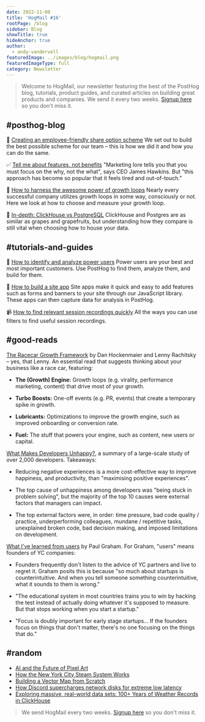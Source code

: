 ```yaml
---
date: 2022-11-08
title: 'HogMail #16'
rootPage: /blog
sidebar: Blog
showTitle: true
hideAnchor: true
author:
  - andy-vandervell
featuredImage: ../images/blog/hogmail.png
featuredImageType: full
category: Newsletter
---
```


> Welcome to HogMail, our newsletter featuring the best of the PostHog blog, tutorials, product guides, and curated articles on building great products and companies. We send it every two weeks. [Signup here](https://newsletter.posthog.com/subscribe) so you don't miss it.

## #posthog-blog

🚀 [Creating an employee-friendly share option scheme](/blog/equity-share-options-explained)
We set out to build the best possible scheme for our team – this is how we did it and how you can do the same. 

✅ [Tell me about features, not benefits](/blog/features-sell)
"Marketing lore tells you that you must focus on the why, not the what", says CEO James Hawkins. But "this approach has become so popular that it feels tired and out-of-touch."

🔁 [How to harness the awesome power of growth loops](/blog/growth-loops)
Nearly every successful company utilizes growth loops in some way, consciously or not. Here we look at how to choose and measure your growth loop.

💽 [In-depth: ClickHouse vs PostgreSQL](/blog/clickhouse-vs-postgres)
ClickHouse and Postgres are as similar as grapes and grapefruits, but understanding how they compare is still vital when choosing how to house your data.
 

## #tutorials-and-guides

💪 [How to identify and analyze power users](/tutorials/power-users)
Power users are your best and most important customers. Use PostHog to find them, analyze them, and build for them.

🧰 [How to build a site app](/tutorials/build-site-app)
Site apps make it quick and easy to add features such as forms and banners to your site through our JavaScript library. These apps can then capture data for analysis in PostHog.

📹 [How to find relevant session recordings quickly](/tutorials/filter-session-recordings)
All the ways you can use filters to find useful session recordings.
 

## #good-reads

[The Racecar Growth Framework](https://www.reforge.com/blog/racecar-growth-framework) by Dan Hockenmaier and Lenny Rachitsky – yes, that Lenny. An essential read that suggests thinking about your business like a race car, featuring:

- **The (Growth) Engine:** Growth loops (e.g. virality, performance marketing, content) that drive most of your growth.

- **Turbo Boosts:** One-off events (e.g. PR, events) that create a temporary spike in growth.

- **Lubricants:** Optimizations to improve the growth engine, such as improved onboarding or conversion rate.

- **Fuel:** The stuff that powers your engine, such as content, new users or capital.

[What Makes Developers Unhappy?](https://abinoda.substack.com/p/unhappiness), a summary of a large-scale study of over 2,000 developers. Takeaways:

- Reducing negative experiences is a more cost-effective way to improve happiness, and productivity, than "maximising positive experiences".

- The top cause of unhappiness among developers was "being stuck in problem solving", but the majority of the top 10 causes were external factors that managers can impact.

- The top external factors were, in order: time pressure, bad code quality / practice, underperforming colleagues, mundane / repetitive tasks, unexplained broken code, bad decision making, and imposed limitations on development.

[What I've learned from users](http://paulgraham.com/users.html) by Paul Graham. For Graham, "users" means founders of YC companies:

- Founders frequently don't listen to the advice of YC partners and live to regret it. Graham posits this is because "so much about startups is counterintuitive. And when you tell someone something counterintuitive, what it sounds to them is wrong."

- "The educational system in most countries trains you to win by hacking the test instead of actually doing whatever it's supposed to measure. But that stops working when you start a startup."

- "Focus is doubly important for early stage startups... If the founders focus on things that don't matter, there's no one focusing on the things that do."

## #random

- [AI and the Future of Pixel Art](https://pixelparmesan.com/ai-and-the-future-of-pixel-art/)
- [How the New York City Steam System Works](https://untappedcities.com/2021/07/09/new-york-city-steam-system)
- [Building a Vector Map from Scratch](https://ckochis.com/building-a-vector-map-from-scratch)
- [How Discord supercharges network disks for extreme low latency](https://discord.com/blog/how-discord-supercharges-network-disks-for-extreme-low-latency)
- [Exploring massive, real-world data sets: 100+ Years of Weather Records in ClickHouse](https://clickhouse.com/blog/real-world-data-noaa-climate-data)

> We send HogMail every two weeks. [Signup here](https://newsletter.posthog.com/subscribe) so you don't miss it.